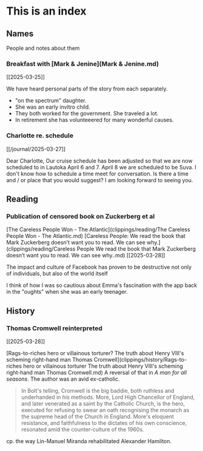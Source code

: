 # This is an index

## Names

People and notes about them

### Breakfast with [Mark & Jenine](Mark & Jenine.md)

[[2025-03-25]]

We have heard personal parts of the story from each separately.

- "on the spectrum" daughter.
- She was an early invitro child.
- They both worked for the government. She traveled a lot.
- In retirement she has volunteeered for many wonderful causes.

### Charlotte re. schedule

[[/journal/2025-03-27]]

Dear Charlotte, Our cruise schedule has been adjusted so that we are now scheduled to in Lautoka April 6 and 7. April 8 we are scheduled to be Suva. I don't know how to schedule a time meet for conversation. Is there a time and / or place that you would suggest? I am looking forward to seeing you.

## Reading

### Publication of censored book on Zuckerberg et al

[The Careless People Won - The Atlantic](clippings/reading/The Careless People Won - The Atlantic.md)
[Careless People: We read the book that Mark Zuckerberg doesn’t want you to read. We can see why.](clippings/reading/Careless People We read the book that Mark Zuckerberg doesn’t want you to read. We can see why..md)
[[2025-03-28]]

The impact and culture of Facebook has proven to be destructive not only of individuals, but also of the world itself

I think of how I was so cautious about Emma's fascination with the app back in the "oughts" when she was an early teenager.

## History

### Thomas Cromwell reinterpreted

[[2025-03-28]]

[Rags-to-riches hero or villainous torturer? The truth about Henry VIII's scheming right-hand man Thomas Cromwell](clippings/history/Rags-to-riches hero or villainous torturer The truth about Henry VIII's scheming right-hand man Thomas Cromwell.md)
A reversal of that in _A man for all seasons_. The author was an avid ex-catholic.

> In Bolt's telling, Cromwell is the big baddie, both ruthless and underhanded in his methods. More, Lord High Chancellor of England, and later venerated as a saint by the Catholic Church, is the hero, executed for refusing to swear an oath recognising the monarch as the supreme head of the Church in England. More's eloquent resistance, and faithfulness to the dictates of his own conscience, resonated amid the counter-culture of the 1960s.

cp. the way Lin-Manuel Miranda rehabilitated Alexander Hamilton.
